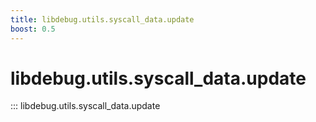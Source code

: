 ```yaml
---
title: libdebug.utils.syscall_data.update
boost: 0.5
---
```

# libdebug.utils.syscall_data.update
::: libdebug.utils.syscall_data.update
